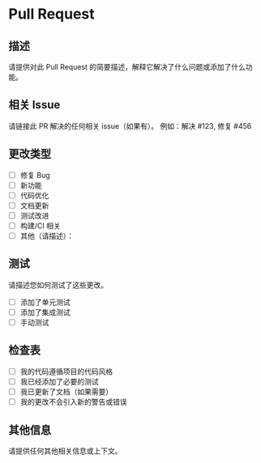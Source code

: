 # Pull Request

## 描述
请提供对此 Pull Request 的简要描述，解释它解决了什么问题或添加了什么功能。

## 相关 Issue
请链接此 PR 解决的任何相关 issue（如果有）。
例如：解决 #123, 修复 #456

## 更改类型
- [ ] 修复 Bug
- [ ] 新功能
- [ ] 代码优化
- [ ] 文档更新
- [ ] 测试改进
- [ ] 构建/CI 相关
- [ ] 其他（请描述）：

## 测试
请描述您如何测试了这些更改。
- [ ] 添加了单元测试
- [ ] 添加了集成测试
- [ ] 手动测试

## 检查表
- [ ] 我的代码遵循项目的代码风格
- [ ] 我已经添加了必要的测试
- [ ] 我已更新了文档（如果需要）
- [ ] 我的更改不会引入新的警告或错误

## 其他信息
请提供任何其他相关信息或上下文。
